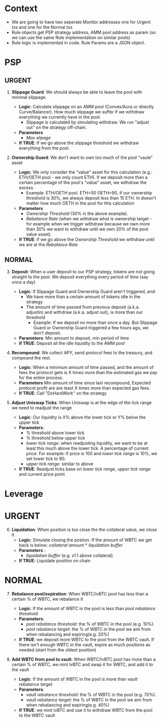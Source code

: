 # Context

- We are going to have two seperate Monitor addresses one for Urgent txs and one for the Normal txs
- Rule objects get PSP strategy address, AMM pool address as param (so we can use the same Rule implementation on similar pools) 
- Rule logic is implemented in code. Rule Params are a JSON object.

# PSP

## URGENT
1. **Slippage Guard**: We should always be able to leave the pool with minimal slippage.
    - **Logic**: Calculate slippage on an AMM pool (Convex/Aura or directly Curve/Balancer). How much slippage we suffer if we withdraw everything we currently have in the pool. 
        - Slippage is calculated by simulating withdraw. We run "adjust out" on the strategy off-chain.
    - **Parameters** 
        - _Max slipage_
    - **If TRUE**: If we go above the slippage threshold we withdraw everything from the pool.

2. **Ownership Guard**: We don't want to own too much of the pool "vaule" asset
    - **Logic**: We only consider the "value" asset for this calculation (e.g.: ETH/OETH pool - we only count ETH). If we deposit more than a certain percentage of the pool's "value" asset, we withdraw the excess. 
        - Example: ETH/OETH pool. ETH=50 OETH=90, if our ownership threshold is 30%, we always deposit less than 15 ETH. In doesn't matter how much OETH in the pool for this calculation
     - **Parameters** 
        - _Ownership Threshold_ (30% in the above example). 
        - _Rebalance Rate_ (when we withdraw what is ownership target - for example when we trigger withdraw because we own more than 30% we want to withdraw until we own 20% of the pool value asset).
    - **If TRUE**: If we go above the _Ownership Threshold_ we withdraw until we are at the _Rebalance Rate_

## NORMAL
3. **Deposit**: When a user deposit to our PSP strategy, tokens are not going straight to the pool. We deposit everything every period of time (say once a day)
     - **Logic**: If Slippage Guard and Ownership Guard aren't triggered, and:
        - We have more than a certain amount of tokens idle in the strategy
        - The amount of time passed from previous deposit (a.k.a. adjustin) and withdraw (a.k.a. adjust out), is more than our threshold
            - Example: If we deposit no more than once a day. But Slippage Guard or Ownership Guard triggered a few hours ago, we don't deposit.
     - **Parameters**: Min amount to deposit, min period of time
    - **If TRUE**: Deposit all the idle liquidity to the AMM pool

4. **Recompound**:  We collect APY, send protocol fees to the treasury, and compound the rest.
    - **Logic**: When a minimum amount of time passed, and the amount of fees the protocol gets is X times more than the estimated gas we pay for the entire process.
     - **Parameters** Min amount of time since last recompound, Expected protocol profit are are least X times more than expected gas fees.
    - **If TRUE**: Call "DoHardWork" on the strategy

5. **Adjust Uniswap Ticks**: When Uniswap is at the edge of the tick range we need to readjust the range
    - **Logic**: Our liquidity is X% above the lower tick or Y% below the upper tick
    - **Parameters**: 
        - % threshold above lower tick
        - % threshold below upper tick
        - _lower tick range_: when readjusting liquidity, we want to be at least this much above the lower tick. A percentage of current price. For example: if price is 100 and _lower tick range_ is 10%, we set lower tick to 90.
        - _upper tick range_: similar to above
    - **If TRUE**: Readjust ticks base on _lower tick range_, _upper tick range_ and current price point



# Leverage

# URGENT
6. **Liquidation**: When position is too close the the collateral value, we close it
    - **Logic**: Simulate closing the postion. If the amount of WBTC we get back is below: _collateral amount_ * _liquidation buffer_
    - **Parameters** : 
        - _liquidation buffer_ (e.g. x1.1 above collateral)
    - **If TRUE**: Liquidate position on chain

# NORMAL
7. **Rebalance pool/expiration**: When WBTC/lvBTC pool has less than a certain % of WBTC, we rebalance it
    - **Logic**: If the amount of WBTC in the pool is less than _pool rebalance threshold_ 
    - **Parameters**: 
        - _pool rebalance threshold_: the % of WBTC in the pool (e.g. 10%). 
        - _pool rebalance target_: the % of WBTC in the pool we aim from when rebalancing and expiring(e.g. 20%)
    - **If TRUE**: we deposit more WBTC to the pool from the WBTC vault. If there isn't enough WBTC in the vault, expire as much positions as needed (start from the oldest position)

8. **Add WBTC from pool to vault**: When WBTC/lvBTC pool has more than a certain % of WBTC, we mint lvBTC and swap it for WBTC, and add it to the vault
    - **Logic**: If the amount of WBTC in the pool is more than _vault rebalance target_ 
    - **Parameters**: 
        - _vault rebalance threshold_: the % of WBTC in the pool (e.g. 70%). 
        - _vault rebalance target_: the % of WBTC in the pool we aim from when rebalancing and expiring(e.g. 40%)
    - **If TRUE**: we mint lvBTC and use it to withdraw WBTC from the pool to the WBTC vault